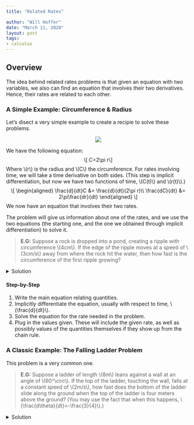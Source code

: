 ```yaml
---
title: "Related Rates"

author: "Will Hoffer"
date: "March 11, 2020"
layout: post
tags:
- calculus
---
```


<script src="{{ site.url }}{{ site.baseurl }}/knitr_files/2020-03-11-Related-Rates_files/header-attrs-2.1/header-attrs.js"></script>

<section class="main-content">
<div id="overview" class="section level2">
<h2>Overview</h2>
<p>The idea behind related rates problems is that given an equation with two variables, we also can find an equation that involves their two derivatives. Hence, their rates are related to each other.</p>
<div id="a-simple-example-circumference-radius" class="section level3">
<h3>A Simple Example: Circumference &amp; Radius</h3>
<p>Let’s disect a very simple example to create a recipie to solve these problems.</p>
<center>
<img src="{{ site.url }}{{ site.baseurl }}/knitr_files/2020-03-11-Related-Rates_files/figure-html/unnamed-chunk-1-1.png" /><!-- -->
</center>
<p>We have the following equation: <span class="math display">\[ C=2\pi r\]</span> Where <span class="math inline">\(r\)</span> is the radius and <span class="math inline">\(C\)</span> the circumference. For rates involving time, we will take a time derivative on both sides. (This step is implicit differentiation, but now we have two functions of time, <span class="math inline">\(C(t)\)</span> and <span class="math inline">\(r(t)\)</span>.) <span class="math display">\[
\begin{aligned}
\frac{d}{dt}C &amp;= \frac{d}{dt}(2\pi r)\\
\frac{dC}{dt} &amp;= 2\pi\frac{dr}{dt}
\end{aligned}
\]</span> We now have an equation that involves their two rates.</p>
<p>The problem will give us information about one of the rates, and we use the two equations (the starting one, and the one we obtained through implicit differentiation) to solve it.</p>
<blockquote>
<p><strong>E.G:</strong> Suppose a rock is dropped into a pond, creating a ripple with circumference <span class="math inline">\(4cm\)</span>. If the edge of the ripple moves at a speed of <span class="math inline">\(3cm/s\)</span> away from where the rock hit the water, then how fast is the circumference of the first ripple growing?</p>
</blockquote>
<details>
<summary> Solution</summary> We are asked to find the rate of growth of the circumference– i.e. <span class="math inline">\(\frac{dC}{dt}\)</span>. We are given two quantities: <span class="math inline">\(C_0=4cm\)</span> and <span class="math inline">\(\frac{dr}{dt}=3cm/s\)</span>. As we saw above: <span class="math display">\[
\frac{dC}{dt}=2\pi\frac{dr}{dt}
\]</span> In this case, we don’t actually need the value of <span class="math inline">\(C_0\)</span>. Instead, we need only plug in <span class="math inline">\(3cm/s\)</span> to the equation and find that <span class="math inline">\(\frac{dC}{dt}=6\pi\, cm/s\approx 18.85\,cm/s\)</span>.
</details>
<div id="step-by-step" class="section level4">
<h4>Step-by-Step</h4>
<ol style="list-style-type: decimal">
<li>Write the main equation relating quantities.</li>
<li>Implicitly differentiate the equation, usually with respect to time, <span class="math inline">\(\frac{d}{dt}\)</span>.</li>
<li>Solve the equation for the rate needed in the problem.</li>
<li>Plug in the values given. These will include the given rate, as well as possibly values of the quantities themselves if they show up from the chain rule.</li>
</ol>
</div>
</div>
<div id="a-classic-example-the-falling-ladder-problem" class="section level3">
<h3>A Classic Example: The Falling Ladder Problem</h3>
<p>This problem is a very common one.</p>
<blockquote>
<p><strong>E.G:</strong> Suppose a ladder of length <span class="math inline">\(8m\)</span> leans against a wall at an angle of <span class="math inline">\(60^\circ\)</span>. If the top of the ladder, touching the wall, falls at a constant speed of <span class="math inline">\(2m/s\)</span>, how fast does the bottom of the ladder slide along the ground when the top of the ladder is four meters above the ground? (You may use the fact that when this happens, <span class="math inline">\(\frac{d\theta}{dt}=-\frac{3}{4}\)</span>.)</p>
</blockquote>
<details>
<summary>Solution</summary> I have a scanned copy of a written solution which includes pictures. You may view or download the file <a href="https://willhoffer.com/uploads/media/default/related_rates_ladder_problem.pdf">here</a>.
</details>
</div>
</div>
</section>
